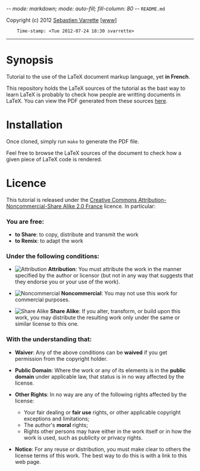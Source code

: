 -*- mode: markdown; mode: auto-fill; fill-column: 80 -*-
`README.md`

Copyright (c) 2012 [Sebastien Varrette](mailto:<Sebastien.Varrette@uni.lu>) [[www](http://varrette.gforge.uni.lu)]

        Time-stamp: <Tue 2012-07-24 18:30 svarrette>

-------------------

# Synopsis

Tutorial to the use of the LaTeX document markup language, yet __in French__. 

This repository holds the LaTeX sources of the tutorial as the bast way to learn LaTeX is probably to check how people are writting documents in LaTeX. 
You can view the PDF generated from these sources [here](https://github.com/downloads/Falkor/latex_tutorial/Tutorial_Latex.pdf).



# Installation

Once cloned, simply run `make` to generate the PDF file.

Feel free to browse the LaTeX sources of the document to check how a given piece
of LaTeX code is rendered. 

# Licence

This tutorial is released under the
[Creative Commons Attribution-Noncommercial-Share Alike 2.0 France](http://creativecommons.org/licenses/by-nc-sa/2.0/fr/deed.en_US)
licence. 
In particular:

### You are free:

 * __to Share__: to copy, distribute and transmit the work
 * __to Remix__:  to adapt the work

### Under the following conditions:

 * ![Attribution](http://creativecommons.org/images/deed/by.png) __Attribution__:
   You must attribute the work in the manner specified by the author or licensor
   (but not in any way that suggests that they endorse you or your use of the
   work).  

 * ![Noncommercial](http://creativecommons.org/images/deed/nc-eu.png)
    __Noncommercial__: You may not use this work for commercial purposes. 

 * ![Share Alike](http://creativecommons.org/images/deed/sa.png) __Share Alike__:
    If you alter, transform, or build upon this work, you may distribute the
    resulting work only under the same or similar license to this one. 

### With the understanding that:

 * __Waiver__: Any of the above conditions can be __waived__ if you get permission
    from the copyright holder. 
    
 * __Public Domain__: Where the work or any of its elements is in the __public
   domain__ under applicable law, that status is in no way affected by the
   license. 
   
 * __Other Rights__: In no way are any of the following rights affected by the
   license: 
   
   * Your fair dealing or __fair use__ rights, or other applicable copyright
        exceptions and limitations; 
   * The author's __moral__ rights;
   * Rights other persons may have either in the work itself or in how the work
    is used, such as publicity or privacy rights. 
    
 * __Notice__: For any reuse or distribution, you must make clear to others the
   license terms of this work. The best way to do this is with a link to this
   web page. 


